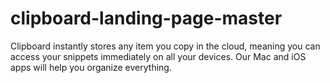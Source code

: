 # clipboard-landing-page-master
Clipboard instantly stores any item you copy in the cloud, meaning you can access your snippets immediately on all your devices. Our Mac and iOS apps will help you organize everything.
